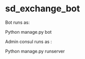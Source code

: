 # sd_exchange_bot

Bot runs as:

Python manage.py bot

Admin consul runs as :

Python manage.py runserver
